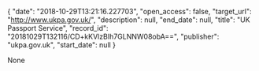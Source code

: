 {
  "date": "2018-10-29T13:21:16.227703", 
  "open_access": false, 
  "target_url": "http://www.ukpa.gov.uk/", 
  "description": null, 
  "end_date": null, 
  "title": "UK Passport Service", 
  "record_id": "20181029T132116/CD+kKVlzBIh7GLNNW08obA==", 
  "publisher": "ukpa.gov.uk", 
  "start_date": null
}

None
